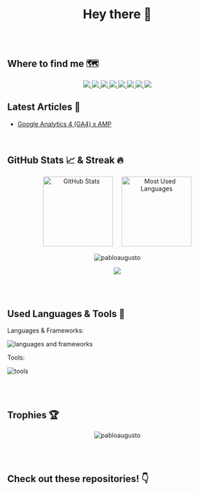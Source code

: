<h1 align="center">Hey there 👋</h1>
<br />
<br />

<!--
<p align="left">
  <img src="https://img.shields.io/github/followers/pabloaugusto?color=1f222e&label=Followers&style=social" alt="EmadBeltaje" /> &nbsp;
  <img src="https://komarev.com/ghpvc/?username=pabloaugusto&label=Profile%20views&color=0e75b6&style=flat" alt="emadbeltaje" />
</p>
-->

## Where to find me 🗺️
<p align="center">
  
  <a href="https://linkedin.com/in/pabloaugusto.com" target="_blank">
    <img src="https://img.shields.io/badge/Linkedin-blue?style=for-the-badge&logo=linkedin&logoColor=white" />
  </a> 
   <a href="https://pabloaugusto.com">
     <img src="https://img.shields.io/badge/Website-2B4783?style=for-the-badge&logo=google-chrome&logoColor=white">
   </a>
  <a href="mailto:pablo@pabloaugusto.com" target="_blank">
    <img src="https://img.shields.io/badge/Email-D14836?style=for-the-badge&logo=gmail&logoColor=white" />
  </a>
  <a href="https://wa.me/+5521995499562" target="_blank">
    <img src="https://img.shields.io/badge/WhatsApp-25D366?style=for-the-badge&logo=whatsapp&logoColor=white" />
  </a>
   <a href="https://facebook.com/pabloaugusto" target="_blank">
    <img src="https://img.shields.io/badge/Facebook-1877F2?style=for-the-badge&logo=facebook&logoColor=white" />
  </a>
  <a href="https://t.me/pabloaugusto" target="_blank">
    <img src="https://img.shields.io/badge/Telegram-2CA5E0?style=for-the-badge&logo=telegram&logoColor=white" />
  </a>
  <a href="https://discord.com/users/pabloaugusto" target="_blank">
    <img src="https://img.shields.io/badge/Discord-7289DA?style=for-the-badge&logo=discord&logoColor=white" />
  </a>
  <a href="https://stackoverflow.com/users/11783640/pablo-augusto">
    <img src="https://img.shields.io/badge/-Stack_Overflow-F58025?style=for-the-badge&logo=stackoverflow&logoColor=white">
  </a>
</p>



## Latest Articles 📝

<!-- BLOG-POST-LIST:START -->
- [Google Analytics 4 &lpar;GA4&rpar; x AMP](https://pabloaugusto.com/google-analytics-4-ga4-amp/)
<!-- BLOG-POST-LIST:END -->

<br />

## GitHub Stats 📈 & Streak 🔥

<p align="center">
 <img height="160em" alt="GitHub Stats" src="https://github-readme-stats.vercel.app/api?username=pabloaugusto&theme=merko&show_icons=true" />
&nbsp;&nbsp;&nbsp;
  <img height="160em" alt="Most Used Languages" src="https://github-readme-stats.vercel.app/api/top-langs/?username=pabloaugusto&theme=merko&langs_count=8&layout=compact" />
</p>

<p align="center">
  <picture>
    <source media="(prefers-color-scheme: dark)" srcset="https://github-readme-streak-stats.herokuapp.com/?user=pabloaugusto&theme=dark">
    <img align="center" src="https://github-readme-streak-stats.herokuapp.com/?user=pabloaugusto&" alt="pabloaugusto" />
  </picture>
</p>

<p align="center">
  <img src="https://komarev.com/ghpvc/?username=pabloaugusto&color=658447&style=for-the-badge">  
</p>

<br />
<br />

## Used Languages & Tools 🔧

Languages & Frameworks:

![languages and frameworks](https://skillicons.dev/icons?i=html,css,js,php,py,bash,powershell,md,ts)

Tools:

![tools](https://skillicons.dev/icons?i=vscode,figma,git,github,githubactions,docker,stackoverflow,vercel,devto,cloudflare,mysql,nginx,postman,linux,au,ai,ps,pr,discord,instagram,linkedin)

<br />
<br />

## Trophies 🏆

<p align="center">
  <picture>
    <source media="(prefers-color-scheme: dark)" srcset="https://github-profile-trophy.vercel.app/?username=pabloaugusto&theme=onedark&margin-h=15&margin-w=15&column=4">
    <img src="https://github-profile-trophy.vercel.app/?username=pabloaugusto&margin-w=15&margin-h=15&column=4" alt="pabloaugusto" />
  </picture>

</p>
<br />
<br />

## Check out these repositories! 👇

<!--
<h3>Things I code with 👨🏻‍💻:</h3>
<p align="left">
  <img alt="Dart" src="https://img.shields.io/badge/-Dart-0175C2?style=for-the-badge&logo=dart&logoColor=white" />
<img alt="Flutter" src="https://img.shields.io/badge/-Flutter-02569B?style=for-the-badge&logo=flutter&logoColor=white" />
<img alt="Java" src="https://img.shields.io/badge/java-%23ED8B00.svg?style=for-the-badge&logo=openjdk&logoColor=white" />
<img alt="Kotlin" src="https://img.shields.io/badge/-Kotlin-0095D5?style=for-the-badge&logo=kotlin&logoColor=white" />
<img alt="JavaScript" src="https://img.shields.io/badge/-JavaScript-F7DF1E?style=for-the-badge&logo=javascript&logoColor=black" />
<img alt="Node.js" src="https://img.shields.io/badge/-Node.js-43853D?style=for-the-badge&logo=node-dot-js&logoColor=white" />
<img alt="Express.js" src="https://img.shields.io/badge/Express.js-%23404d59.svg?style=for-the-badge" />
<img alt="Firebase" src="https://img.shields.io/badge/firebase-%23039BE5.svg?style=for-the-badge&logo=firebase" />
<img alt="Postman" src="https://img.shields.io/badge/Postman-FF6C37?style=for-the-badge&logo=postman&logoColor=white" />
<img alt="Git" src="https://img.shields.io/badge/Git-F05032?style=for-the-badge&logo=git&logoColor=white" />
<img alt="Xcode" src="https://img.shields.io/badge/Xcode-1575F9?style=for-the-badge&logo=xcode&logoColor=white" />
<img alt="VSCode" src="https://img.shields.io/badge/Visual_Studio_Code-007ACC?style=for-the-badge&logo=visual-studio-code&logoColor=white" />
<img alt="AndroidStudio" src="https://img.shields.io/badge/Android_Studio-3DDC84?style=for-the-badge&logo=android-studio&logoColor=white" />
<img alt="MongoDB" src="https://img.shields.io/badge/MongoDB-%234ea94b.svg?style=for-the-badge&logo=mongodb&logoColor=white" />
<img alt="MySQL" src="https://img.shields.io/badge/mysql-%2300f.svg?style=for-the-badge&logo=mysql&logoColor=white" />
<img alt="AdobeXD" src="https://img.shields.io/badge/Adobe_XD-FF26BE?style=for-the-badge&logo=adobe-xd&logoColor=white" />
<img alt="Figma" src="https://img.shields.io/badge/Figma-F24E1E?style=for-the-badge&logo=figma&logoColor=white" />
</p>
-->
